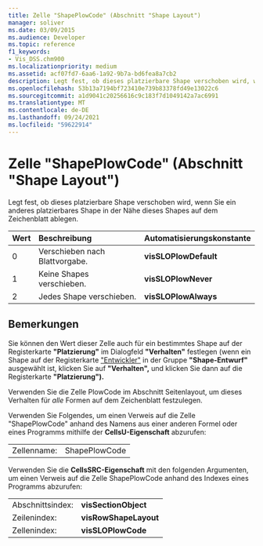 ```yaml
---
title: Zelle "ShapePlowCode" (Abschnitt "Shape Layout")
manager: soliver
ms.date: 03/09/2015
ms.audience: Developer
ms.topic: reference
f1_keywords:
- Vis_DSS.chm900
ms.localizationpriority: medium
ms.assetid: acf07fd7-6aa6-1a92-9b7a-bd6fea8a7cb2
description: Legt fest, ob dieses platzierbare Shape verschoben wird, wenn Sie ein anderes platzierbares Shape in der Nähe dieses Shapes auf dem Zeichenblatt ablegen.
ms.openlocfilehash: 53b13a7194bf723410e739b83378fd49e13022c6
ms.sourcegitcommit: a1d9041c20256616c9c183f7d1049142a7ac6991
ms.translationtype: MT
ms.contentlocale: de-DE
ms.lasthandoff: 09/24/2021
ms.locfileid: "59622914"
---
```

# <a name="shapeplowcode-cell-shape-layout-section"></a>Zelle "ShapePlowCode" (Abschnitt "Shape Layout")

Legt fest, ob dieses platzierbare Shape verschoben wird, wenn Sie ein anderes platzierbares Shape in der Nähe dieses Shapes auf dem Zeichenblatt ablegen.
  
|**Wert**|**Beschreibung**|**Automatisierungskonstante**|
|:-----|:-----|:-----|
|0  <br/> |Verschieben nach Blattvorgabe.  <br/> |**visSLOPlowDefault** <br/> |
|1  <br/> |Keine Shapes verschieben.  <br/> |**visSLOPlowNever** <br/> |
|2  <br/> |Jedes Shape verschieben.  <br/> |**visSLOPlowAlways** <br/> |
   
## <a name="remarks"></a>Bemerkungen

Sie können den Wert dieser Zelle auch für ein bestimmtes Shape auf der Registerkarte **"Platzierung"** im Dialogfeld **"Verhalten"** festlegen (wenn ein Shape auf der Registerkarte ["Entwickler"](run-in-developer-mode-display-the-developer-tab.md) in der Gruppe **"Shape-Entwurf"** ausgewählt ist, klicken Sie auf **"Verhalten",** und klicken Sie dann auf die Registerkarte **"Platzierung").** 
  
Verwenden Sie die Zelle PlowCode im Abschnitt Seitenlayout, um dieses Verhalten für  *alle*  Formen auf dem Zeichenblatt festzulegen. 
  
Verwenden Sie Folgendes, um einen Verweis auf die Zelle "ShapePlowCode" anhand des Namens aus einer anderen Formel oder eines Programms mithilfe der **CellsU-Eigenschaft** abzurufen: 
  
|||
|:-----|:-----|
|Zellenname:  <br/> |ShapePlowCode  <br/> |
   
Verwenden Sie die **CellsSRC-Eigenschaft** mit den folgenden Argumenten, um einen Verweis auf die Zelle ShapePlowCode anhand des Indexes eines Programms abzurufen: 
  
|||
|:-----|:-----|
|Abschnittsindex:  <br/> |**visSectionObject** <br/> |
|Zeilenindex:  <br/> |**visRowShapeLayout** <br/> |
|Zellenindex:  <br/> |**visSLOPlowCode** <br/> |
   

